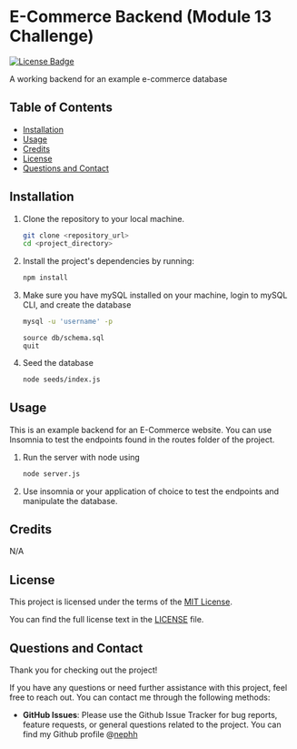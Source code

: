 # E-Commerce Backend (Module 13 Challenge)

[![License Badge](https://img.shields.io/badge/License-MIT-blue.svg)](https://opensource.org/licenses/MIT)

A working backend for an example e-commerce database

## Table of Contents

- [Installation](#installation)
- [Usage](#usage)
- [Credits](#credits)
- [License](#license)
- [Questions and Contact](#questions-and-contact)

## Installation

1. Clone the repository to your local machine.

   ```bash
   git clone <repository_url>
   cd <project_directory>
   ```

2. Install the project's dependencies by running:

   ```bash
   npm install
   ```

3. Make sure you have mySQL installed on your machine, login to mySQL CLI, and create the database

   ```bash
   mysql -u 'username' -p
   ```

   ```mysql
   source db/schema.sql
   quit
   ```

4. Seed the database
   ```bash
   node seeds/index.js
   ```

## Usage

This is an example backend for an E-Commerce website. You can use Insomnia to test the endpoints found in the routes folder of the project.

1. Run the server with node using

   ```bash
   node server.js
   ```

2. Use insomnia or your application of choice to test the endpoints and manipulate the database.

## Credits

N/A

## License

This project is licensed under the terms of the [MIT License](https://opensource.org/licenses/MIT).

You can find the full license text in the [LICENSE](LICENSE) file.

## Questions and Contact

Thank you for checking out the project!

If you have any questions or need further assistance with this project, feel free to reach out. You can contact me through the following methods:

- **GitHub Issues**: Please use the Github Issue Tracker for bug reports, feature requests, or general questions related to the project. You can find my Github profile @[nephh](https://github.com/nephh)